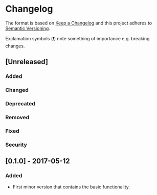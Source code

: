 # Changelog
The format is based on [Keep a Changelog](http://keepachangelog.com/) and this project adheres to [Semantic Versioning](http://semver.org/).

Exclamation symbols (:exclamation:) note something of importance e.g. breaking changes.

## [Unreleased]
### Added
### Changed
### Deprecated
### Removed
### Fixed
### Security

## [0.1.0] - 2017-05-12
### Added
- First minor version that contains the basic functionality.
